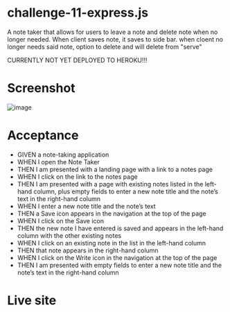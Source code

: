# challenge-11-express.js
A note taker that allows for users to leave a note and delete note when no longer needed. When client saves note, it saves to side bar. when cloent no longer needs said note, option to delete and will delete from "serve"

CURRENTLY NOT YET DEPLOYED TO HEROKU!!!

# Screenshot
![image](https://user-images.githubusercontent.com/102200085/174518650-9a7f9f60-8bd0-4f1f-b5fc-997b379626d9.png)

# Acceptance 
- GIVEN a note-taking application
- WHEN I open the Note Taker
- THEN I am presented with a landing page with a link to a notes page
- WHEN I click on the link to the notes page
- THEN I am presented with a page with existing notes listed in the left-hand column, plus empty fields to enter a new note title and the note’s text in the right-hand column
- WHEN I enter a new note title and the note’s text
- THEN a Save icon appears in the navigation at the top of the page
- WHEN I click on the Save icon
- THEN the new note I have entered is saved and appears in the left-hand column with the other existing notes
- WHEN I click on an existing note in the list in the left-hand column
- THEN that note appears in the right-hand column
- WHEN I click on the Write icon in the navigation at the top of the page
- THEN I am presented with empty fields to enter a new note title and the note’s text in the right-hand column

# Live site 

